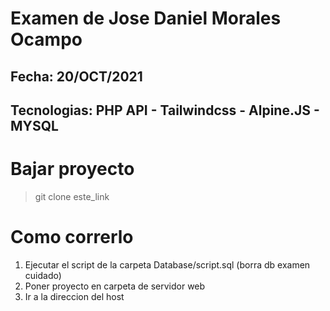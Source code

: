 # Examen de Jose Daniel Morales Ocampo
## Fecha: 20/OCT/2021
## Tecnologias: PHP API - Tailwindcss - Alpine.JS - MYSQL

# Bajar proyecto
> git clone este_link
# Como correrlo
1. Ejecutar el script de la carpeta Database/script.sql (borra db examen cuidado)
2. Poner proyecto en carpeta de servidor web
3. Ir a la direccion del host